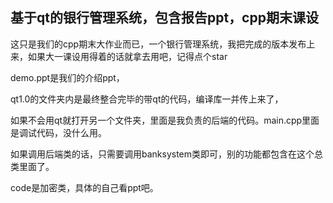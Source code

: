 
## 基于qt的银行管理系统，包含报告ppt，cpp期末课设

这只是我们的cpp期末大作业而已，一个银行管理系统，我把完成的版本发布上来，如果大一课设用得着的话就拿去用吧，记得点个star

demo.ppt是我们的介绍ppt，

qt1.0的文件夹内是最终整合完毕的带qt的代码，编译库一并传上来了，

如果不会用qt就打开另一个文件夹，里面是我负责的后端的代码。main.cpp里面是调试代码，没什么用。

如果调用后端类的话，只需要调用banksystem类即可，别的功能都包含在这个总类里面了。

code是加密类，具体的自己看ppt吧。
